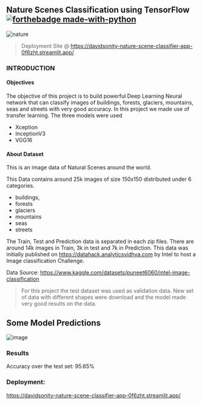 ## Nature Scenes Classification using TensorFlow[![forthebadge made-with-python](https://img.icons8.com/color/48/000000/tensorflow.png)](https://www.tensorflow.org/)

![nature](https://user-images.githubusercontent.com/96771321/214588217-b037c3e3-bbb3-4e52-9da7-3459cbdc27b4.jpg)

> Deployment Site @ https://davidsonity-nature-scene-classifier-app-0f6zht.streamlit.app/

### INTRODUCTION
#### Objectives
The objective of this project is to build powerful Deep Learning Neural network that can classify images of buildings, forests, glaciers, mountains, seas and streets with very good accuracy.
In this project we made use of transfer learning. The three models were used 
- Xception
- InceptionV3
- VGG16

#### About Dataset
This is an image data of Natural Scenes around the world.

This Data contains around 25k images of size 150x150 distributed under 6 categories. 
- buildings, 
- forests
- glaciers
- mountains
- seas
- streets

The Train, Test and Prediction data is separated in each zip files. There are around 14k images in Train, 3k in test and 7k in Prediction. This data was initially published on https://datahack.analyticsvidhya.com by Intel to host a Image classification Challenge.

Data Source: https://www.kaggle.com/datasets/puneet6060/intel-image-classification

> For this project the test dataset was used as validation data. New set of data with different shapes were download and the model made very good results on the data.


## Some Model Predictions

![image](https://user-images.githubusercontent.com/96771321/191637093-e8c0545d-0f40-41c9-9a1a-7c55d4f2141b.png)

### Results
Accuracy over the test set: 95.65%

### Deployment:
https://davidsonity-nature-scene-classifier-app-0f6zht.streamlit.app/


